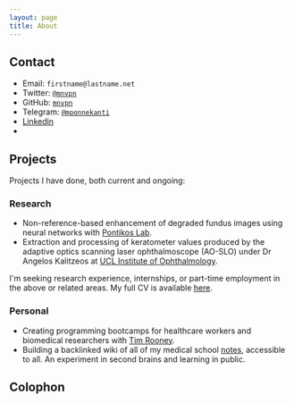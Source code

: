 ```yaml
---
layout: page
title: About
---
```


## Contact

- Email: `firstname@lastname.net`
- Twitter: [`@mnvpn`](https://twitter.com/mnvpn)
- GitHub: [`mnvpn`](https://github.com/mnvpn)
- Telegram: [`@mponnekanti`](https://t.me/mponnekanti)
- [Linkedin](https://linkedin.com/in/manavponnekanti)
- 
## Projects

Projects I have done, both current and ongoing:

### Research

- Non-reference-based enhancement of degraded fundus images using neural networks with [Pontikos Lab](https://pontikoslab.com).
- Extraction and processing of keratometer values produced by the adaptive optics scanning laser ophthalmoscope (AO-SLO) under Dr Angelos Kalitzeos at [UCL Institute of Ophthalmology](https://www.ucl.ac.uk/ioo/).

I'm seeking research experience, internships, or part-time employment in the above or related areas. My full CV is available [here](/assets/CV.pdf).

### Personal

- Creating programming bootcamps for healthcare workers and biomedical researchers with [Tim Rooney](https://twitter.com/tjrwriting).
- Building a backlinked wiki of all of my medical school [notes](/notes), accessible to all. An experiment in second brains and learning in public.

## Colophon

